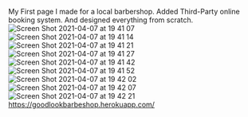 My First page I made for a local barbershop. 
Added Third-Party online booking system.
And designed everything from scratch.
![Screen Shot 2021-04-07 at 19 41 07](https://user-images.githubusercontent.com/29773303/113910750-7d405e80-97d9-11eb-9c62-e99389ad8fd8.png)
![Screen Shot 2021-04-07 at 19 41 14](https://user-images.githubusercontent.com/29773303/113910765-7fa2b880-97d9-11eb-9e90-e34f19625abd.png)
![Screen Shot 2021-04-07 at 19 41 21](https://user-images.githubusercontent.com/29773303/113910767-80d3e580-97d9-11eb-80d9-775890c37cd3.png)
![Screen Shot 2021-04-07 at 19 41 27](https://user-images.githubusercontent.com/29773303/113910775-829da900-97d9-11eb-892e-8955f2819f85.png)
![Screen Shot 2021-04-07 at 19 41 42](https://user-images.githubusercontent.com/29773303/113910777-83ced600-97d9-11eb-8778-b3e8db80fff3.png)
![Screen Shot 2021-04-07 at 19 41 52](https://user-images.githubusercontent.com/29773303/113910781-84676c80-97d9-11eb-9992-7f71652cebfa.png)
![Screen Shot 2021-04-07 at 19 42 02](https://user-images.githubusercontent.com/29773303/113910784-86313000-97d9-11eb-9c78-6c0fc362da65.png)
![Screen Shot 2021-04-07 at 19 42 07](https://user-images.githubusercontent.com/29773303/113910788-86c9c680-97d9-11eb-8705-2591457b3a7f.png)
![Screen Shot 2021-04-07 at 19 42 21](https://user-images.githubusercontent.com/29773303/113910790-87625d00-97d9-11eb-993a-3bc826aec13c.png)
https://goodlookbarbeshop.herokuapp.com/
